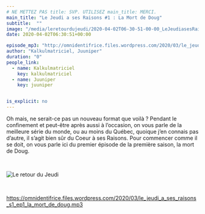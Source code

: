 ```yaml
---
# NE METTEZ PAS title: SVP. UTILISEZ main_title: MERCI.
main_title: "Le Jeudi a ses Raisons #1 : La Mort de Doug"
subtitle:  ""
image: "/media/leretourdujeudi/2020-04-02T06-30-51-00-00_LeJeudiasesRaisons1LaMortdeDoug.jpg"
date: 2020-04-02T06:30:51+00:00

episode_mp3: "http://omnidentifrice.files.wordpress.com/2020/03/le_jeudi_a_ses_raisons_s1_ep1_la_mort_de_doug.mp3"
author: "Kalkulmatriciel, Juuniper"
duration: "0"
people_link: 
  - name: Kalkulmatriciel
    key: kalkulmatriciel
  - name: Juuniper
    key: juuniper


is_explicit: no
---
```


<PodcastHeader/>

<!-- ECRIRE LA DESCRIPTION DE L'EPISODE SOUS CETTE LIGNE -->
<p>Oh mais, ne serait-ce pas un nouveau format que voilà ? Pendant le confinement et peut-être après aussi à l’occasion, on vous parle de la meilleure série du monde, ou au moins du Québec, quoique j’en connais pas d’autre, il s’agit bien sûr du Coeur à ses Raisons. Pour commencer comme il se doit, on vous parle ici du premier épisode de la première saison, la mort de Doug.</p>
<p>&nbsp;</p>
<p><img src="https://retourdujeudi.files.wordpress.com/2020/04/le-retour-du-jeudi.png" alt="Le retour du Jeudi"></p>
<p>&nbsp;</p>
<p><a href="https://omnidentifrice.files.wordpress.com/2020/03/le_jeudi_a_ses_raisons_s1_ep1_la_mort_de_doug.mp3" rel="nofollow">https://omnidentifrice.files.wordpress.com/2020/03/le_jeudi_a_ses_raisons_s1_ep1_la_mort_de_doug.mp3</a></p>
<p>&nbsp;</p>


